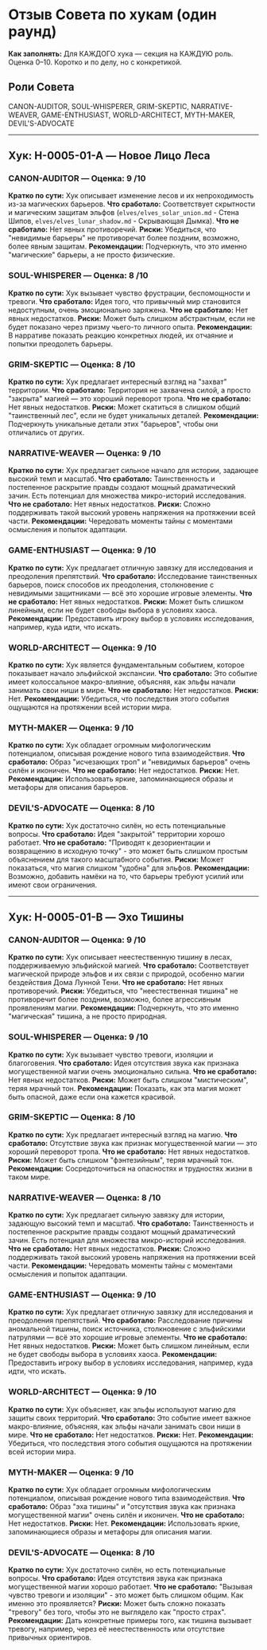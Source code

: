 # Отзыв Совета по хукам (один раунд)

**Как заполнять:** Для КАЖДОГО хука — секция на КАЖДУЮ роль. Оценка 0–10. Коротко и по делу, но с конкретикой.

## Роли Совета
CANON-AUDITOR, SOUL-WHISPERER, GRIM-SKEPTIC, NARRATIVE-WEAVER, GAME-ENTHUSIAST, WORLD-ARCHITECT, MYTH-MAKER, DEVIL'S-ADVOCATE

---

## Хук: H-0005-01-A — Новое Лицо Леса

### CANON-AUDITOR — Оценка: 9 /10
**Кратко по сути:** Хук описывает изменение лесов и их непроходимость из-за магических барьеров.
**Что сработало:** Соответствует скрытности и магическим защитам эльфов (`elves/elves_solar_union.md` - Стена Шипов, `elves/elves_lunar_shadow.md` - Скрывающая Дымка).
**Что не сработало:** Нет явных противоречий.
**Риски:** Убедиться, что "невидимые барьеры" не противоречат более поздним, возможно, более явным защитам.
**Рекомендации:** Подчеркнуть, что это именно "магические" барьеры, а не просто физические.

### SOUL-WHISPERER — Оценка: 8 /10
**Кратко по сути:** Хук вызывает чувство фрустрации, беспомощности и тревоги.
**Что сработало:** Идея того, что привычный мир становится недоступным, очень эмоционально заряжена.
**Что не сработало:** Нет явных недостатков.
**Риски:** Может быть слишком абстрактным, если не будет показано через призму чьего-то личного опыта.
**Рекомендации:** В нарративе показать реакцию конкретных людей, их отчаяние и попытки преодолеть барьеры.

### GRIM-SKEPTIC — Оценка: 8 /10
**Кратко по сути:** Хук предлагает интересный взгляд на "захват" территории.
**Что сработало:** Территория не захвачена силой, а просто "закрыта" магией — это хороший переворот тропа.
**Что не сработало:** Нет явных недостатков.
**Риски:** Может скатиться в слишком общий "таинственный лес", если не будет уникальных деталей.
**Рекомендации:** Подчеркнуть уникальные детали этих "барьеров", чтобы они отличались от других.

### NARRATIVE-WEAVER — Оценка: 9 /10
**Кратко по сути:** Хук предлагает сильное начало для истории, задающее высокий темп и масштаб.
**Что сработало:** Таинственность и постепенное раскрытие правды создают мощный драматический зачин. Есть потенциал для множества микро-историй исследования.
**Что не сработало:** Нет явных недостатков.
**Риски:** Сложно поддерживать такой высокий уровень напряжения на протяжении всей части.
**Рекомендации:** Чередовать моменты тайны с моментами осмысления и попыток адаптации.

### GAME-ENTHUSIAST — Оценка: 9 /10
**Кратко по сути:** Хук предлагает отличную завязку для исследования и преодоления препятствий.
**Что сработало:** Исследование таинственных барьеров, поиск способов их преодоления, столкновение с невидимыми защитниками — всё это хорошие игровые элементы.
**Что не сработало:** Нет явных недостатков.
**Риски:** Может быть слишком линейным, если не будет свободы выбора в условиях хаоса.
**Рекомендации:** Предоставить игроку выбор в условиях исследования, например, куда идти, что искать.

### WORLD-ARCHITECT — Оценка: 9 /10
**Кратко по сути:** Хук является фундаментальным событием, которое показывает начало эльфийской экспансии.
**Что сработало:** Это событие имеет колоссальное макро-влияние, объясняя, как эльфы начали занимать свои ниши в мире.
**Что не сработало:** Нет недостатков.
**Риски:** Нет.
**Рекомендации:** Убедиться, что последствия этого события ощущаются на протяжении всей истории мира.

### MYTH-MAKER — Оценка: 9 /10
**Кратко по сути:** Хук обладает огромным мифологическим потенциалом, описывая рождение нового типа взаимодействия.
**Что сработало:** Образ "исчезающих троп" и "невидимых барьеров" очень силён и иконичен.
**Что не сработало:** Нет недостатков.
**Риски:** Нет.
**Рекомендации:** Использовать яркие, запоминающиеся образы и метафоры для описания барьеров.

### DEVIL'S-ADVOCATE — Оценка: 8 /10
**Кратко по сути:** Хук достаточно силён, но есть потенциальные вопросы.
**Что сработало:** Идея "закрытой" территории хорошо работает.
**Что не сработало:** "Приводят к дезориентации и возвращению в исходную точку" - это может быть слишком простым объяснением для такого масштабного события.
**Риски:** Может показаться, что магия слишком "удобна" для эльфов.
**Рекомендации:** Возможно, добавить намёки на то, что барьеры требуют усилий или имеют свои ограничения.

---

## Хук: H-0005-01-B — Эхо Тишины

### CANON-AUDITOR — Оценка: 9 /10
**Кратко по сути:** Хук описывает неестественную тишину в лесах, поддерживаемую эльфийской магией.
**Что сработало:** Соответствует магической природе эльфов и их связи с природой, особенно магии бездействия Дома Лунной Тени.
**Что не сработало:** Нет явных противоречий.
**Риски:** Убедиться, что "неестественная тишина" не противоречит более поздним, возможно, более агрессивным проявлениям магии.
**Рекомендации:** Подчеркнуть, что это именно "магическая" тишина, а не просто природная.

### SOUL-WHISPERER — Оценка: 9 /10
**Кратко по сути:** Хук вызывает чувство тревоги, изоляции и благоговения.
**Что сработало:** Идея отсутствия звука как признака могущественной магии очень эмоционально сильна.
**Что не сработало:** Нет явных недостатков.
**Риски:** Может быть слишком "мистическим", теряя мрачный тон.
**Рекомендации:** Показать, как эта магия может быть опасной, даже если она кажется красивой.

### GRIM-SKEPTIC — Оценка: 8 /10
**Кратко по сути:** Хук предлагает интересный взгляд на магию.
**Что сработало:** Отсутствие звука как признак могущественной магии — это хороший переворот тропа.
**Что не сработало:** Нет явных недостатков.
**Риски:** Может быть слишком "фэнтезийным", теряя мрачный тон.
**Рекомендации:** Сосредоточиться на опасностях и трудностях жизни в таком мире.

### NARRATIVE-WEAVER — Оценка: 8 /10
**Кратко по сути:** Хук предлагает сильную завязку для истории, задающую высокий темп и масштаб.
**Что сработало:** Таинственность и постепенное раскрытие правды создают мощный драматический зачин. Есть потенциал для множества микро-историй исследования.
**Что не сработало:** Нет явных недостатков.
**Риски:** Сложно поддерживать такой высокий уровень напряжения на протяжении всей части.
**Рекомендации:** Чередовать моменты тайны с моментами осмысления и попыток адаптации.

### GAME-ENTHUSIAST — Оценка: 9 /10
**Кратко по сути:** Хук предлагает отличную завязку для исследования и преодоления препятствий.
**Что сработало:** Расследование причины аномальной тишины, поиск источника, столкновение с эльфийскими патрулями — всё это хорошие игровые элементы.
**Что не сработало:** Нет явных недостатков.
**Риски:** Может быть слишком линейным, если не будет свободы выбора в условиях хаоса.
**Рекомендации:** Предоставить игроку выбор в условиях исследования, например, куда идти, что искать.

### WORLD-ARCHITECT — Оценка: 9 /10
**Кратко по сути:** Хук объясняет, как эльфы используют магию для защиты своих территорий.
**Что сработало:** Это событие имеет важное макро-влияние, объясняя, как эльфы начали занимать свои ниши в мире.
**Что не сработало:** Нет недостатков.
**Риски:** Нет.
**Рекомендации:** Убедиться, что последствия этого события ощущаются на протяжении всей истории мира.

### MYTH-MAKER — Оценка: 9 /10
**Кратко по сути:** Хук обладает огромным мифологическим потенциалом, описывая рождение нового типа взаимодействия.
**Что сработало:** Образ "эха тишины" и "отсутствия звука как признака могущественной магии" очень силён и иконичен.
**Что не сработало:** Нет недостатков.
**Риски:** Нет.
**Рекомендации:** Использовать яркие, запоминающиеся образы и метафоры для описания магии.

### DEVIL'S-ADVOCATE — Оценка: 8 /10
**Кратко по сути:** Хук достаточно силён, но есть потенциальные вопросы.
**Что сработало:** Идея отсутствия звука как признака могущественной магии хорошо работает.
**Что не сработало:** "Вызывая чувство тревоги и изоляции" - это может быть слишком общим. Как именно это проявляется?
**Риски:** Может быть сложно показать "тревогу" без того, чтобы это не выглядело как "просто страх".
**Рекомендации:** Дать конкретные примеры того, как тишина вызывает тревогу, например, через её неестественность или отсутствие привычных ориентиров.
